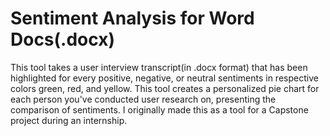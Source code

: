 # Sentiment Analysis for Word Docs(.docx)
This tool takes a user interview transcript(in .docx format) that has been highlighted for every positive, negative, or neutral sentiments in respective colors green, red, and yellow. This tool creates a personalized pie chart for each person you've conducted user research on, presenting the comparison of sentiments. I originally made this as a tool for a Capstone project during an internship.
